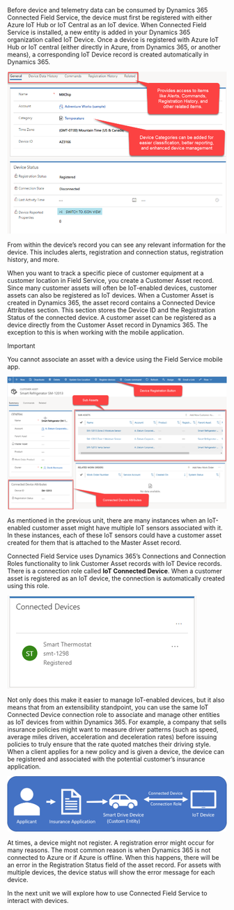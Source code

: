 Before device and telemetry data can be consumed by Dynamics 365 Connected Field Service, the device must first be registered with either Azure IoT Hub or IoT Central as an IoT device. When Connected Field Service is installed, a new entity is added in your Dynamics 365 organization called IoT Device. Once a device is registered with Azure IoT Hub or IoT central (either directly in Azure, from Dynamics 365, or another means), a corresponding IoT Device record is created automatically in Dynamics 365.   

![IoT Device record](../media/1-rm-unit2.png)   

From within the device’s record you can see any relevant information for the device. This includes alerts, registration and connection status, registration history, and more. 

When you want to track a specific piece of customer equipment at a customer location in Field Service, you create a Customer Asset record. Since many customer assets will often be IoT-enabled devices, customer assets can also be registered as IoT devices. When a Customer Asset is created in Dynamics 365, the asset record contains a Connected Device Attributes section. This section stores the Device ID and the Registration Status of the connected device. A customer asset can be registered as a device directly from the Customer Asset record in Dynamics 365. The exception to this is when working with the mobile application. 
 
> [!IMPORTANT] 
> You cannot associate an asset with a device using the Field Service mobile app.   

![Customer Asset record](../media/2-rm-unit2.png)   

As mentioned in the previous unit, there are many instances when an IoT-enabled customer asset might have multiple IoT sensors associated with it. In these instances, each of these IoT sensors could have a customer asset created for them that is attached to the Master Asset record.   

Connected Field Service uses Dynamics 365’s Connections and Connection Roles functionality to link Customer Asset records with IoT Device records. There is a connection role called **IoT Connected Device**. When a customer asset is registered as an IoT device, the connection is automatically created using this role.     

![Connected Devices](../media/3-rm-unit2.png)  

Not only does this make it easier to manage IoT-enabled devices, but it also means that from an extensibility standpoint, you can use the same IoT Connected Device connection role to associate and manage other entities as IoT devices from within Dynamics 365. For example, a company that sells insurance policies might want to measure driver patterns (such as speed, average miles driven, acceleration and deceleration rates) before issuing policies to truly ensure that the rate quoted matches their driving style. When a client applies for a new policy and is given a device, the device can be registered and associated with the potential customer’s insurance application.
  
![IoT devices flow](../media/4-rm-unit2.png)   

At times, a device might not register. A registration error might occur for many reasons. The most common reason is when Dynamics 365 is not connected to Azure or if Azure is offline. When this happens, there will be an error in the Registration Status field of the asset record. For assets with multiple devices, the device status will show the error message for each device.

In the next unit we will explore how to use Connected Field Service to interact with devices.


